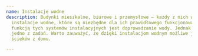```yaml
---
name: Instalacje wodne
description: Budynki mieszkalne, biurowe i przemysłowe – każdy z nich wykorzystuje
  instalacje wodne, które są niezbędne dla ich prawidłowego funkcjonowania. Podstawową
  funkcją tych systemów instalacyjnych jest doprowadzanie wody. Jednak jest to tylko
  jedno z zadań. Warto zauważyć, że dzięki instalacjom wodnym możliwe jest także odprowadzanie
  ścieków z domu.

---
```

